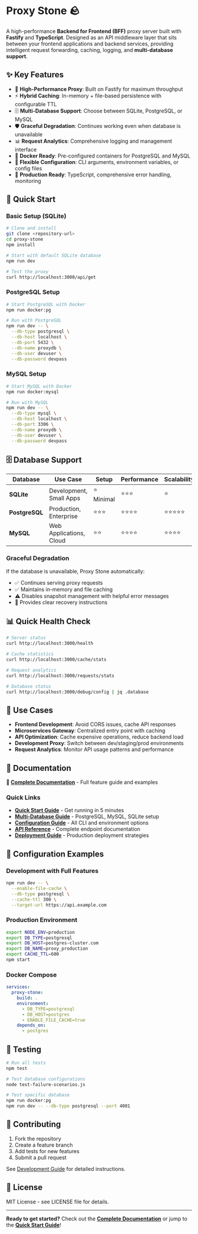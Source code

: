 # Proxy Stone 🪨

A high-performance **Backend for Frontend (BFF)** proxy server built with **Fastify** and **TypeScript**. Designed as an API middleware layer that sits between your frontend applications and backend services, providing intelligent request forwarding, caching, logging, and **multi-database support**.

## ✨ Key Features

- 🚀 **High-Performance Proxy**: Built on Fastify for maximum throughput
- ⚡ **Hybrid Caching**: In-memory + file-based persistence with configurable TTL
- 🗄️ **Multi-Database Support**: Choose between SQLite, PostgreSQL, or MySQL
- 🛡️ **Graceful Degradation**: Continues working even when database is unavailable
- 📊 **Request Analytics**: Comprehensive logging and management interface
- 🐳 **Docker Ready**: Pre-configured containers for PostgreSQL and MySQL
- 🔧 **Flexible Configuration**: CLI arguments, environment variables, or config files
- 🎯 **Production Ready**: TypeScript, comprehensive error handling, monitoring

## 🚀 Quick Start

### Basic Setup (SQLite)

```bash
# Clone and install
git clone <repository-url>
cd proxy-stone
npm install

# Start with default SQLite database
npm run dev

# Test the proxy
curl http://localhost:3000/api/get
```

### PostgreSQL Setup

```bash
# Start PostgreSQL with Docker
npm run docker:pg

# Run with PostgreSQL
npm run dev -- \
  --db-type postgresql \
  --db-host localhost \
  --db-port 5432 \
  --db-name proxydb \
  --db-user devuser \
  --db-password devpass
```

### MySQL Setup

```bash
# Start MySQL with Docker
npm run docker:mysql

# Run with MySQL
npm run dev -- \
  --db-type mysql \
  --db-host localhost \
  --db-port 3306 \
  --db-name proxydb \
  --db-user devuser \
  --db-password devpass
```

## 🗄️ Database Support

| Database       | Use Case                | Setup      | Performance | Scalability |
| -------------- | ----------------------- | ---------- | ----------- | ----------- |
| **SQLite**     | Development, Small Apps | ⭐ Minimal | ⭐⭐⭐      | ⭐          |
| **PostgreSQL** | Production, Enterprise  | ⭐⭐⭐     | ⭐⭐⭐⭐    | ⭐⭐⭐⭐⭐  |
| **MySQL**      | Web Applications, Cloud | ⭐⭐       | ⭐⭐⭐⭐    | ⭐⭐⭐⭐    |

### Graceful Degradation

If the database is unavailable, Proxy Stone automatically:

- ✅ Continues serving proxy requests
- ✅ Maintains in-memory and file caching
- ⚠️ Disables snapshot management with helpful error messages
- 🔧 Provides clear recovery instructions

## 📊 Quick Health Check

```bash
# Server status
curl http://localhost:3000/health

# Cache statistics
curl http://localhost:3000/cache/stats

# Request analytics
curl http://localhost:3000/requests/stats

# Database status
curl http://localhost:3000/debug/config | jq .database
```

## 🎯 Use Cases

- **Frontend Development**: Avoid CORS issues, cache API responses
- **Microservices Gateway**: Centralized entry point with caching
- **API Optimization**: Cache expensive operations, reduce backend load
- **Development Proxy**: Switch between dev/staging/prod environments
- **Request Analytics**: Monitor API usage patterns and performance

## 📁 Documentation

**📖 [Complete Documentation](docs/README.md)** - Full feature guide and examples

### Quick Links

- **[Quick Start Guide](docs/quick-start.md)** - Get running in 5 minutes
- **[Multi-Database Guide](docs/multi-database.md)** - PostgreSQL, MySQL, SQLite setup
- **[Configuration Guide](docs/configuration.md)** - All CLI and environment options
- **[API Reference](docs/api-reference.md)** - Complete endpoint documentation
- **[Deployment Guide](docs/deployment.md)** - Production deployment strategies

## 🔧 Configuration Examples

### Development with Full Features

```bash
npm run dev -- \
  --enable-file-cache \
  --db-type postgresql \
  --cache-ttl 300 \
  --target-url https://api.example.com
```

### Production Environment

```bash
export NODE_ENV=production
export DB_TYPE=postgresql
export DB_HOST=postgres-cluster.com
export DB_NAME=proxy_production
export CACHE_TTL=600
npm start
```

### Docker Compose

```yaml
services:
  proxy-stone:
    build: .
    environment:
      - DB_TYPE=postgresql
      - DB_HOST=postgres
      - ENABLE_FILE_CACHE=true
    depends_on:
      - postgres
```

## 🧪 Testing

```bash
# Run all tests
npm test

# Test database configurations
node test-failure-scenarios.js

# Test specific database
npm run docker:pg
npm run dev -- --db-type postgresql --port 4001
```

## 🤝 Contributing

1. Fork the repository
2. Create a feature branch
3. Add tests for new features
4. Submit a pull request

See [Development Guide](docs/development.md) for detailed instructions.

## 📄 License

MIT License - see LICENSE file for details.

---

**Ready to get started?** Check out the **[Complete Documentation](docs/README.md)** or jump to the **[Quick Start Guide](docs/quick-start.md)**!
